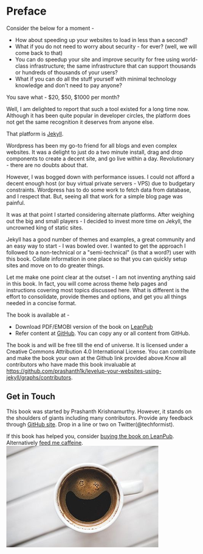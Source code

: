 # Preface

Consider the below for a moment -

* How about speeding up your websites to load in less than a second?
* What if you do not need to worry about security - for ever? (well, we will come back to that)
* You can do speedup your site and improve security for free using world-class infrastructure; the same infrastructure that can support thousands or hundreds of thousands of your users?
* What if you can do all the stuff yourself with minimal technology knowledge and don't need to pay anyone?

You save what - $20, $50, $1000 per month?

Well, I am delighted to report that such a tool existed for a long time now. Although it has been quite popular in developer circles, the platform does not get the same recognition it deserves from anyone else.

That platform is [Jekyll](https://jekyllrb.com).

Wordpress has been my go-to friend for all blogs and even complex websites. It was a delight to just do a two minute install, drag and drop components to create a decent site, and go live within a day. Revolutionary - there are no doubts about that. 

However, I was bogged down with performance issues. I could not afford a decent enough host (or buy virtual private servers - VPS) due to budgetary constraints. Wordpress has to do some work to fetch data from database, and I respect that. But, seeing all that work for a simple blog page was painful.

It was at that point I started considering alternate platforms. After weighing out the big and small players - I decided to invest more time on Jekyll, the uncrowned king of static sites. 

Jekyll has a good number of themes and examples, a great community and an easy way to start - I was bowled over. I wanted to get the approach I followed to a non-technical or a "semi-technical" (is that a word?) user with this book. Collate information in one place so that you can quickly setup sites and move on to do greater things.

Let me make one point clear at the outset - I am not inventing anything said in this book. In fact, you will come across theme help pages and instructions covering most topics discussed here. What is different is the effort to consolidate, provide themes and options, and get you all things needed in a concise format. 

The book is available at -

* Download PDF/EMOBI version of the book on [LeanPub](https://leanpub.com/levelup-your-websites-using-jekyll/)
* Refer content at [GitHub](https://github.com/prashanth1k/levelup-your-sites-using-jekyll). You can copy any or all content from GitHub.

The book is and will be free till the end of universe. It is licensed under a Creative Commons Attribution 4.0 International License. 
You can contribute and make the book your own at the Github link provided above.Know all contributors who have made this book invaluable at https://github.com/prashanth1k/levelup-your-websites-using-jekyll/graphs/contributors.

## Get in Touch
This book was started by Prashanth Krishnamurthy. However, it stands on the shoulders of giants including many contributors. Provide any feedback through [GitHub site](https://github.com/prashanth1k/levelup-your-websites-using-jekyll/issues). Drop in a line or two on Twitter(@techformist).

If this book has helped you, consider [buying the book on LeanPub](https://leanpub.com/levelup-your-websites-using-jekyll). Alternatively [feed me caffeine](https://ko-fi.com/prashanth).
![coffee](resources/images/coffee.jpg)